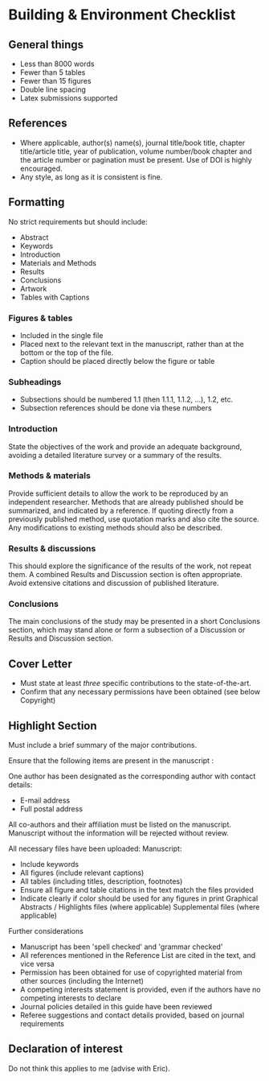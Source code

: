 # Building & Environment Checklist

## General things

* Less than 8000 words
* Fewer than 5 tables
* Fewer than 15 figures
* Double line spacing
* Latex submissions supported

## References

* Where applicable, author(s) name(s), journal title/book title, chapter title/article title, year of publication, volume number/book chapter and the article number or pagination must be present. Use of DOI is highly encouraged.
* Any style, as long as it is consistent is fine.

## Formatting

No strict requirements but should include:
* Abstract
* Keywords
* Introduction
* Materials and Methods
* Results
* Conclusions
* Artwork  
* Tables with Captions

### Figures & tables

* Included in the single file
* Placed next to the relevant text in the manuscript, rather than at the bottom or the top of the file.
* Caption should be placed directly below the figure or table

### Subheadings

* Subsections should be numbered 1.1 (then 1.1.1, 1.1.2, ...), 1.2, etc.
* Subsection references should be done via these numbers

### Introduction

State the objectives of the work and provide an adequate background, avoiding a detailed literature survey or a summary of the results.

### Methods & materials

Provide sufficient details to allow the work to be reproduced by an independent researcher.
Methods that are already published should be summarized, and indicated by a reference.
If quoting directly from a previously published method, use quotation marks and also cite the source.
Any modifications to existing methods should also be described.

### Results & discussions

This should explore the significance of the results of the work, not repeat them.
A combined Results and Discussion section is often appropriate.
Avoid extensive citations and discussion of published literature.

### Conclusions

The main conclusions of the study may be presented in a short Conclusions section, which may stand alone or form a subsection of a Discussion or Results and Discussion section.

## Cover Letter

* Must state at least *three* specific contributions to the state-of-the-art.
* Confirm that any necessary permissions have been obtained (see below Copyright)

## Highlight Section

Must include a brief summary of the major contributions.


Ensure that the following items are present in the manuscript :

One author has been designated as the corresponding author with contact details:
* E-mail address
* Full postal address

All co-authors and their affiliation must be listed on the manuscript. Manuscript without the information will be rejected without review.

All necessary files have been uploaded:
Manuscript:
* Include keywords
* All figures (include relevant captions)
* All tables (including titles, description, footnotes)
* Ensure all figure and table citations in the text match the files provided
* Indicate clearly if color should be used for any figures in print
Graphical Abstracts / Highlights files (where applicable)
Supplemental files (where applicable)

Further considerations
* Manuscript has been 'spell checked' and 'grammar checked'
* All references mentioned in the Reference List are cited in the text, and vice versa
* Permission has been obtained for use of copyrighted material from other sources (including the Internet)
* A competing interests statement is provided, even if the authors have no competing interests to declare
* Journal policies detailed in this guide have been reviewed
* Referee suggestions and contact details provided, based on journal requirements


## Declaration of interest

Do not think this applies to me (advise with Eric).
